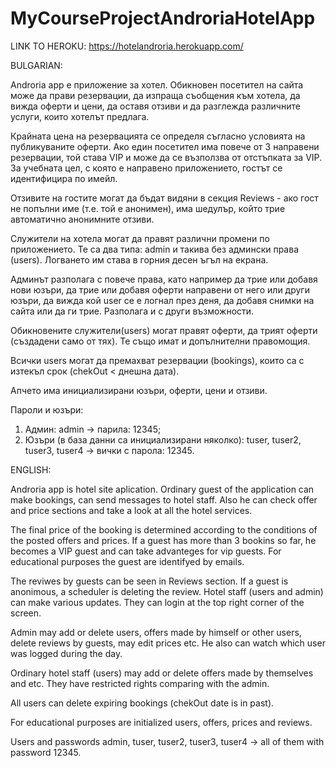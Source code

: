 # MyCourseProjectAndroriaHotelApp

LINK TO HEROKU:
https://hotelandroria.herokuapp.com/

BULGARIAN:

Androria app е приложение за хотел.
Обикновен посетител на сайта може да прави резервации, да изпраща съобщения към хотела, да вижда оферти и цени,
да оставя отзиви и да разглежда различните услуги, които хотелът предлага.

Крайната цена на резервацията се определя съгласно условията на публикуваните оферти. Ако един посетител има повече от
3 направени резервации, той става VIP и може да се възползва от отстъпката за VIP. За учебната цел,
с която е направено приложението, гостът се идентифицира по имейл.

Отзивите на гостите могат да бъдат видяни в секция Reviews - ако гост не попълни име (т.е. той е анонимен),
има шедулър, който трие автоматично анонимните отзиви.

Служители на хотела могат да правят различни промени по приложението. 
Те са два типа: admin и такива без админски права (users).
Логването им става в горния десен ъгъл на екрана.

Админът разполага с повече права, като например да трие или добавя нови юзъри, да трие или добавя оферти направени 
от него или други юзъри, да вижда кой user се е логнал през деня, да добавя снимки на сайта или да ги трие.
Разполага и с други възможности.

Обикновените служители(users) могат правят оферти, да трият оферти (създадени само от тях).
Те също имат и допълнителни правомощия.

Всички users могат да премахват резервации (bookings), които са с изтекъл срок (chekOut < днешна дата).

Апчето има инициализирани юзъри, оферти, цени и отзиви.

Пароли и юзъри:
1. Админ:
admin -> парила: 12345;
2. Юзъри (в база данни са инициализирани няколко):
tuser, tuser2, tuser3, tuser4 -> вички с парола: 12345.

ENGLISH:

Androria app is hotel site aplication.
Ordinary guest of the application can make bookings, can send messages to hotel staff. 
Also he can check offer and price sections and take a look at all the hotel services.

The final price of the booking is determined according to the conditions of the posted offers and prices.
If a guest has more than 3 bookins so far, he becomes a VIP guest and can take advanteges for vip guests.
For educational purposes the guest are identifyed by emails.

The reviwes by guests can be seen in Reviews section. If a guest is anonimous, a scheduler is deleting the review.
Hotel staff (users and admin) can make various updates. They can login at the top right corner of the screen.

Admin may add or delete users, offers made by himself or other users, delete reviews by guests, may edit prices etc.
He also can watch which user was logged during the day.

Ordinary hotel staff (users) may add or delete offers made by themselves and etc. They have restricted rights comparing with the admin. 

All users can delete expiring bookings (chekOut date is in past).

For educational purposes are initialized users, offers, prices and reviews.

Users and passwords
admin,  tuser, tuser2, tuser3, tuser4 -> all of them with password 12345.
